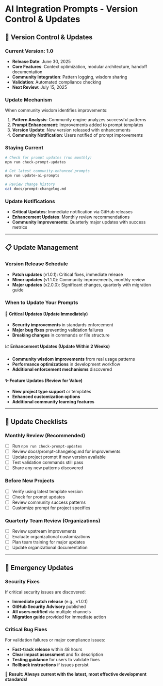 # AI Integration Prompts - Version Control & Updates

## 🔄 Version Control & Updates

### **Current Version: 1.0**
- **Release Date**: June 30, 2025
- **Core Features**: Context optimization, modular architecture, handoff documentation
- **Community Integration**: Pattern logging, wisdom sharing
- **Validation**: Automated compliance checking
- **Next Review**: July 15, 2025

### **Update Mechanism**
When community wisdom identifies improvements:
1. **Pattern Analysis**: Community engine analyzes successful patterns
2. **Prompt Enhancement**: Improvements added to prompt templates  
3. **Version Update**: New version released with enhancements
4. **Community Notification**: Users notified of prompt improvements

### **Staying Current**
```bash
# Check for prompt updates (run monthly)
npm run check-prompt-updates

# Get latest community-enhanced prompts
npm run update-ai-prompts

# Review change history
cat docs/prompt-changelog.md
```

### **Update Notifications**
- **Critical Updates**: Immediate notification via GitHub releases
- **Enhancement Updates**: Monthly review recommendations
- **Community Improvements**: Quarterly major updates with success metrics

---

## 📋 Update Management

### **Version Release Schedule**
- **Patch updates** (v1.0.1): Critical fixes, immediate release
- **Minor updates** (v1.1.0): Community improvements, monthly review
- **Major updates** (v2.0.0): Significant changes, quarterly with migration guide

### **When to Update Your Prompts**

#### **🚨 Critical Updates (Update Immediately)**
- **Security improvements** in standards enforcement
- **Major bug fixes** preventing validation failures
- **Breaking changes** in commands or file structure

#### **📈 Enhancement Updates (Update Within 2 Weeks)**
- **Community wisdom improvements** from real usage patterns
- **Performance optimizations** in development workflow  
- **Additional enforcement mechanisms** discovered

#### **✨ Feature Updates (Review for Value)**
- **New project type support** or templates
- **Enhanced customization options**
- **Additional community learning features**

---

## 🎯 Update Checklists

### **Monthly Review (Recommended)**
- [ ] Run `npm run check-prompt-updates`
- [ ] Review docs/prompt-changelog.md for improvements
- [ ] Update project prompt if new version available
- [ ] Test validation commands still pass
- [ ] Share any new patterns discovered

### **Before New Projects**
- [ ] Verify using latest template version
- [ ] Check for prompt updates
- [ ] Review community success patterns
- [ ] Customize prompt for project specifics

### **Quarterly Team Review (Organizations)**
- [ ] Review upstream improvements
- [ ] Evaluate organizational customizations
- [ ] Plan team training for major updates
- [ ] Update organizational documentation

---

## 🚨 Emergency Updates

### **Security Fixes**
If critical security issues are discovered:
- **Immediate patch release** (e.g., v1.0.1)
- **GitHub Security Advisory** published
- **All users notified** via multiple channels
- **Migration guide** provided for immediate action

### **Critical Bug Fixes**
For validation failures or major compliance issues:
- **Fast-track release** within 48 hours
- **Clear impact assessment** and fix description
- **Testing guidance** for users to validate fixes
- **Rollback instructions** if issues persist

**🎯 Result: Always current with the latest, most effective development standards!**